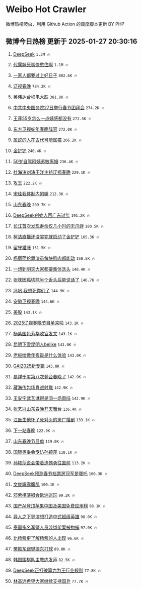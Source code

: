 # Weibo Hot Crawler 



微博热榜爬虫，利用 Github Action 的调度脚本更新 BY PHP 


## 微博今日热榜 更新于 2025-01-27 20:30:16 
1. [DeepSeek](https://s.weibo.com/weibo?q=DeepSeek&t=31&band_rank=1&Refer=top) `1.3M 🔥` 

1. [代露娃死嘴快憋住啊](https://s.weibo.com/weibo?q=%E4%BB%A3%E9%9C%B2%E5%A8%83%E6%AD%BB%E5%98%B4%E5%BF%AB%E6%86%8B%E4%BD%8F%E5%95%8A&t=31&band_rank=2&Refer=top) `1.1M 🔥` 

1. [一家人都要过上好日子](https://s.weibo.com/weibo?q=%23%E4%B8%80%E5%AE%B6%E4%BA%BA%E9%83%BD%E8%A6%81%E8%BF%87%E4%B8%8A%E5%A5%BD%E6%97%A5%E5%AD%90%23&t=31&band_rank=3&Refer=top) `802.6K 🔥` 

1. [辽视春晚](https://s.weibo.com/weibo?q=%E8%BE%BD%E8%A7%86%E6%98%A5%E6%99%9A&t=31&band_rank=4&Refer=top) `784.2K 🔥` 

1. [英伟达台积电大跌](https://s.weibo.com/weibo?q=%23%E8%8B%B1%E4%BC%9F%E8%BE%BE%E5%8F%B0%E7%A7%AF%E7%94%B5%E5%A4%A7%E8%B7%8C%23&t=31&band_rank=5&Refer=top) `381.8K 🔥` 

1. [中共中央国务院27日举行春节团拜会](https://s.weibo.com/weibo?q=%23%E4%B8%AD%E5%85%B1%E4%B8%AD%E5%A4%AE%E5%9B%BD%E5%8A%A1%E9%99%A227%E6%97%A5%E4%B8%BE%E8%A1%8C%E6%98%A5%E8%8A%82%E5%9B%A2%E6%8B%9C%E4%BC%9A%23&t=31&band_rank=6&Refer=top) `274.2K 🔥` 

1. [王菲55岁怎么一点姨感都没有](https://s.weibo.com/weibo?q=%23%E7%8E%8B%E8%8F%B255%E5%B2%81%E6%80%8E%E4%B9%88%E4%B8%80%E7%82%B9%E5%A7%A8%E6%84%9F%E9%83%BD%E6%B2%A1%E6%9C%89%23&t=31&band_rank=7&Refer=top) `272.5K 🔥` 

1. [东方卫视蛇年春晚阵容](https://s.weibo.com/weibo?q=%23%E4%B8%9C%E6%96%B9%E5%8D%AB%E8%A7%86%E8%9B%87%E5%B9%B4%E6%98%A5%E6%99%9A%E9%98%B5%E5%AE%B9%23&t=31&band_rank=8&Refer=top) `272.0K 🔥` 

1. [属蛇的人在古代可能属猫](https://s.weibo.com/weibo?q=%23%E5%B1%9E%E8%9B%87%E7%9A%84%E4%BA%BA%E5%9C%A8%E5%8F%A4%E4%BB%A3%E5%8F%AF%E8%83%BD%E5%B1%9E%E7%8C%AB%23&t=31&band_rank=9&Refer=top) `266.2K 🔥` 

1. [金铲铲](https://s.weibo.com/weibo?q=%E9%87%91%E9%93%B2%E9%93%B2&t=31&band_rank=10&Refer=top) `240.4K 🔥` 

1. [50岁自驾阿姨苏敏离婚](https://s.weibo.com/weibo?q=%2350%E5%B2%81%E8%87%AA%E9%A9%BE%E9%98%BF%E5%A7%A8%E8%8B%8F%E6%95%8F%E7%A6%BB%E5%A9%9A%23&t=31&band_rank=11&Refer=top) `236.4K 🔥` 

1. [杜海涛刘涛于洋主持辽视春晚](https://s.weibo.com/weibo?q=%23%E6%9D%9C%E6%B5%B7%E6%B6%9B%E5%88%98%E6%B6%9B%E4%BA%8E%E6%B4%8B%E4%B8%BB%E6%8C%81%E8%BE%BD%E8%A7%86%E6%98%A5%E6%99%9A%23&t=31&band_rank=12&Refer=top) `229.1K 🔥` 

1. [攻玉](https://s.weibo.com/weibo?q=%E6%94%BB%E7%8E%89&t=31&band_rank=13&Refer=top) `222.2K 🔥` 

1. [宋佳我体制内的姐](https://s.weibo.com/weibo?q=%E5%AE%8B%E4%BD%B3%E6%88%91%E4%BD%93%E5%88%B6%E5%86%85%E7%9A%84%E5%A7%90&t=31&band_rank=14&Refer=top) `212.3K 🔥` 

1. [山东春晚](https://s.weibo.com/weibo?q=%E5%B1%B1%E4%B8%9C%E6%98%A5%E6%99%9A&t=31&band_rank=15&Refer=top) `209.7K 🔥` 

1. [DeepSeek创始人回广东过年](https://s.weibo.com/weibo?q=%23DeepSeek%E5%88%9B%E5%A7%8B%E4%BA%BA%E5%9B%9E%E5%B9%BF%E4%B8%9C%E8%BF%87%E5%B9%B4%23&t=31&band_rank=16&Refer=top) `191.2K 🔥` 

1. [长江首次发现寿命仅几小时的无爪蜉](https://s.weibo.com/weibo?q=%23%E9%95%BF%E6%B1%9F%E9%A6%96%E6%AC%A1%E5%8F%91%E7%8E%B0%E5%AF%BF%E5%91%BD%E4%BB%85%E5%87%A0%E5%B0%8F%E6%97%B6%E7%9A%84%E6%97%A0%E7%88%AA%E8%9C%89%23&t=31&band_rank=17&Refer=top) `180.5K 🔥` 

1. [柯洁直播还没哭完就启动了金铲铲](https://s.weibo.com/weibo?q=%23%E6%9F%AF%E6%B4%81%E7%9B%B4%E6%92%AD%E8%BF%98%E6%B2%A1%E5%93%AD%E5%AE%8C%E5%B0%B1%E5%90%AF%E5%8A%A8%E4%BA%86%E9%87%91%E9%93%B2%E9%93%B2%23&t=31&band_rank=18&Refer=top) `165.3K 🔥` 

1. [留守猫咪](https://s.weibo.com/weibo?q=%E7%95%99%E5%AE%88%E7%8C%AB%E5%92%AA&t=31&band_rank=19&Refer=top) `151.5K 🔥` 

1. [杨丽萍蛇舞演员每块肌肉都能动](https://s.weibo.com/weibo?q=%23%E6%9D%A8%E4%B8%BD%E8%90%8D%E8%9B%87%E8%88%9E%E6%BC%94%E5%91%98%E6%AF%8F%E5%9D%97%E8%82%8C%E8%82%89%E9%83%BD%E8%83%BD%E5%8A%A8%23&t=31&band_rank=20&Refer=top) `150.5K 🔥` 

1. [一想到明天大家都要集体洗头](https://s.weibo.com/weibo?q=%23%E4%B8%80%E6%83%B3%E5%88%B0%E6%98%8E%E5%A4%A9%E5%A4%A7%E5%AE%B6%E9%83%BD%E8%A6%81%E9%9B%86%E4%BD%93%E6%B4%97%E5%A4%B4%23&t=31&band_rank=21&Refer=top) `148.4K 🔥` 

1. [张咪因癌切除半个舌头后能说话了](https://s.weibo.com/weibo?q=%23%E5%BC%A0%E5%92%AA%E5%9B%A0%E7%99%8C%E5%88%87%E9%99%A4%E5%8D%8A%E4%B8%AA%E8%88%8C%E5%A4%B4%E5%90%8E%E8%83%BD%E8%AF%B4%E8%AF%9D%E4%BA%86%23&t=31&band_rank=22&Refer=top) `146.7K 🔥` 

1. [冯巩 我想死你们了](https://s.weibo.com/weibo?q=%E5%86%AF%E5%B7%A9%20%E6%88%91%E6%83%B3%E6%AD%BB%E4%BD%A0%E4%BB%AC%E4%BA%86&t=31&band_rank=23&Refer=top) `144.9K 🔥` 

1. [安徽卫视春晚](https://s.weibo.com/weibo?q=%E5%AE%89%E5%BE%BD%E5%8D%AB%E8%A7%86%E6%98%A5%E6%99%9A&t=31&band_rank=24&Refer=top) `144.6K 🔥` 

1. [美股](https://s.weibo.com/weibo?q=%E7%BE%8E%E8%82%A1&t=31&band_rank=25&Refer=top) `143.1K 🔥` 

1. [2025辽视春晚节目单来啦](https://s.weibo.com/weibo?q=%232025%E8%BE%BD%E8%A7%86%E6%98%A5%E6%99%9A%E8%8A%82%E7%9B%AE%E5%8D%95%E6%9D%A5%E5%95%A6%23&t=31&band_rank=26&Refer=top) `143.1K 🔥` 

1. [杨紫国色芳华收官发文](https://s.weibo.com/weibo?q=%23%E6%9D%A8%E7%B4%AB%E5%9B%BD%E8%89%B2%E8%8A%B3%E5%8D%8E%E6%94%B6%E5%AE%98%E5%8F%91%E6%96%87%23&t=31&band_rank=27&Refer=top) `143.1K 🔥` 

1. [昆明下雪昆明人belike](https://s.weibo.com/weibo?q=%23%E6%98%86%E6%98%8E%E4%B8%8B%E9%9B%AA%E6%98%86%E6%98%8E%E4%BA%BAbelike%23&t=31&band_rank=28&Refer=top) `143.0K 🔥` 

1. [老板给做年夜饭是什么体验](https://s.weibo.com/weibo?q=%23%E8%80%81%E6%9D%BF%E7%BB%99%E5%81%9A%E5%B9%B4%E5%A4%9C%E9%A5%AD%E6%98%AF%E4%BB%80%E4%B9%88%E4%BD%93%E9%AA%8C%23&t=31&band_rank=29&Refer=top) `143.0K 🔥` 

1. [GAI2025新专辑](https://s.weibo.com/weibo?q=%23GAI2025%E6%96%B0%E4%B8%93%E8%BE%91%23&t=31&band_rank=30&Refer=top) `143.0K 🔥` 

1. [易烊千玺第八次登台春晚了](https://s.weibo.com/weibo?q=%23%E6%98%93%E7%83%8A%E5%8D%83%E7%8E%BA%E7%AC%AC%E5%85%AB%E6%AC%A1%E7%99%BB%E5%8F%B0%E6%98%A5%E6%99%9A%E4%BA%86%23&t=31&band_rank=31&Refer=top) `142.9K 🔥` 

1. [藏海传包场肖战射雕](https://s.weibo.com/weibo?q=%23%E8%97%8F%E6%B5%B7%E4%BC%A0%E5%8C%85%E5%9C%BA%E8%82%96%E6%88%98%E5%B0%84%E9%9B%95%23&t=31&band_rank=32&Refer=top) `142.9K 🔥` 

1. [王安宇武艺淋得是同一场雨吗](https://s.weibo.com/weibo?q=%E7%8E%8B%E5%AE%89%E5%AE%87%E6%AD%A6%E8%89%BA%E6%B7%8B%E5%BE%97%E6%98%AF%E5%90%8C%E4%B8%80%E5%9C%BA%E9%9B%A8%E5%90%97&t=31&band_rank=33&Refer=top) `142.9K 🔥` 

1. [张艺兴山东春晚开天舞台](https://s.weibo.com/weibo?q=%E5%BC%A0%E8%89%BA%E5%85%B4%E5%B1%B1%E4%B8%9C%E6%98%A5%E6%99%9A%E5%BC%80%E5%A4%A9%E8%88%9E%E5%8F%B0&t=31&band_rank=34&Refer=top) `136.4K 🔥` 

1. [江医生他怀了死对头的崽广播剧](https://s.weibo.com/weibo?q=%23%E6%B1%9F%E5%8C%BB%E7%94%9F%E4%BB%96%E6%80%80%E4%BA%86%E6%AD%BB%E5%AF%B9%E5%A4%B4%E7%9A%84%E5%B4%BD%E5%B9%BF%E6%92%AD%E5%89%A7%23&t=31&band_rank=35&Refer=top) `133.1K 🔥` 

1. [下一站春晚](https://s.weibo.com/weibo?q=%23%E4%B8%8B%E4%B8%80%E7%AB%99%E6%98%A5%E6%99%9A%23&t=31&band_rank=36&Refer=top) `122.9K 🔥` 

1. [山东春晚节目单](https://s.weibo.com/weibo?q=%23%E5%B1%B1%E4%B8%9C%E6%98%A5%E6%99%9A%E8%8A%82%E7%9B%AE%E5%8D%95%23&t=31&band_rank=37&Refer=top) `119.0K 🔥` 

1. [国际奥委会专访孙颖莎](https://s.weibo.com/weibo?q=%23%E5%9B%BD%E9%99%85%E5%A5%A5%E5%A7%94%E4%BC%9A%E4%B8%93%E8%AE%BF%E5%AD%99%E9%A2%96%E8%8E%8E%23&t=31&band_rank=38&Refer=top) `118.1K 🔥` 

1. [孙颖莎说会带着遗憾勇往直前](https://s.weibo.com/weibo?q=%23%E5%AD%99%E9%A2%96%E8%8E%8E%E8%AF%B4%E4%BC%9A%E5%B8%A6%E7%9D%80%E9%81%97%E6%86%BE%E5%8B%87%E5%BE%80%E7%9B%B4%E5%89%8D%23&t=31&band_rank=39&Refer=top) `113.2K 🔥` 

1. [DeepSeek预测春节档票房冠军是哪吒](https://s.weibo.com/weibo?q=%23DeepSeek%E9%A2%84%E6%B5%8B%E6%98%A5%E8%8A%82%E6%A1%A3%E7%A5%A8%E6%88%BF%E5%86%A0%E5%86%9B%E6%98%AF%E5%93%AA%E5%90%92%23&t=31&band_rank=40&Refer=top) `100.3K 🔥` 

1. [文俊辉露腹肌](https://s.weibo.com/weibo?q=%23%E6%96%87%E4%BF%8A%E8%BE%89%E9%9C%B2%E8%85%B9%E8%82%8C%23&t=31&band_rank=41&Refer=top) `100.1K 🔥` 

1. [邓紫棋演唱会欧洲巡玩](https://s.weibo.com/weibo?q=%23%E9%82%93%E7%B4%AB%E6%A3%8B%E6%BC%94%E5%94%B1%E4%BC%9A%E6%AC%A7%E6%B4%B2%E5%B7%A1%E7%8E%A9%23&t=31&band_rank=42&Refer=top) `99.2K 🔥` 

1. [国产AI登顶苹果中国及美国免费应用榜](https://s.weibo.com/weibo?q=%23%E5%9B%BD%E4%BA%A7AI%E7%99%BB%E9%A1%B6%E8%8B%B9%E6%9E%9C%E4%B8%AD%E5%9B%BD%E5%8F%8A%E7%BE%8E%E5%9B%BD%E5%85%8D%E8%B4%B9%E5%BA%94%E7%94%A8%E6%A6%9C%23&t=31&band_rank=43&Refer=top) `98.1K 🔥` 

1. [异人之下导演想打造中式超级英雄](https://s.weibo.com/weibo?q=%23%E5%BC%82%E4%BA%BA%E4%B9%8B%E4%B8%8B%E5%AF%BC%E6%BC%94%E6%83%B3%E6%89%93%E9%80%A0%E4%B8%AD%E5%BC%8F%E8%B6%85%E7%BA%A7%E8%8B%B1%E9%9B%84%23&t=31&band_rank=44&Refer=top) `98.0K 🔥` 

1. [泰国多名军警人员涉绑架案被拘捕](https://s.weibo.com/weibo?q=%23%E6%B3%B0%E5%9B%BD%E5%A4%9A%E5%90%8D%E5%86%9B%E8%AD%A6%E4%BA%BA%E5%91%98%E6%B6%89%E7%BB%91%E6%9E%B6%E6%A1%88%E8%A2%AB%E6%8B%98%E6%8D%95%23&t=31&band_rank=45&Refer=top) `97.9K 🔥` 

1. [比杨紫更了解杨紫的人出现](https://s.weibo.com/weibo?q=%E6%AF%94%E6%9D%A8%E7%B4%AB%E6%9B%B4%E4%BA%86%E8%A7%A3%E6%9D%A8%E7%B4%AB%E7%9A%84%E4%BA%BA%E5%87%BA%E7%8E%B0&t=31&band_rank=46&Refer=top) `96.6K 🔥` 

1. [樊振东跟樊振东打球](https://s.weibo.com/weibo?q=%23%E6%A8%8A%E6%8C%AF%E4%B8%9C%E8%B7%9F%E6%A8%8A%E6%8C%AF%E4%B8%9C%E6%89%93%E7%90%83%23&t=31&band_rank=47&Refer=top) `89.0K 🔥` 

1. [韩国围棋队主教练发声](https://s.weibo.com/weibo?q=%23%E9%9F%A9%E5%9B%BD%E5%9B%B4%E6%A3%8B%E9%98%9F%E4%B8%BB%E6%95%99%E7%BB%83%E5%8F%91%E5%A3%B0%23&t=31&band_rank=48&Refer=top) `82.5K 🔥` 

1. [DeepSeek正打破算力为王行业规则](https://s.weibo.com/weibo?q=%23DeepSeek%E6%AD%A3%E6%89%93%E7%A0%B4%E7%AE%97%E5%8A%9B%E4%B8%BA%E7%8E%8B%E8%A1%8C%E4%B8%9A%E8%A7%84%E5%88%99%23&t=31&band_rank=49&Refer=top) `77.8K 🔥` 

1. [林高远希望大家继续支持国乒](https://s.weibo.com/weibo?q=%E6%9E%97%E9%AB%98%E8%BF%9C%E5%B8%8C%E6%9C%9B%E5%A4%A7%E5%AE%B6%E7%BB%A7%E7%BB%AD%E6%94%AF%E6%8C%81%E5%9B%BD%E4%B9%92&t=31&band_rank=50&Refer=top) `77.7K 🔥` 

